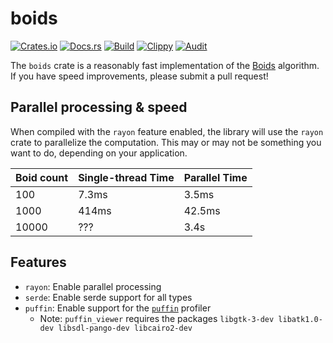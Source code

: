 # boids
[![Crates.io](https://img.shields.io/crates/v/boids)](https://crates.io/crates/boids) 
[![Docs.rs](https://docs.rs/boids/badge.svg)](https://docs.rs/boids) 
[![Build](https://github.com/Ewpratten/boids/actions/workflows/build.yml/badge.svg)](https://github.com/Ewpratten/boids/actions/workflows/build.yml)
[![Clippy](https://github.com/Ewpratten/boids/actions/workflows/clippy.yml/badge.svg)](https://github.com/Ewpratten/boids/actions/workflows/clippy.yml)
[![Audit](https://github.com/Ewpratten/boids/actions/workflows/audit.yml/badge.svg)](https://github.com/Ewpratten/boids/actions/workflows/audit.yml)

The `boids` crate is a reasonably fast implementation of the [Boids](https://en.wikipedia.org/wiki/Boids) algorithm. If you have speed improvements, please submit a pull request!

## Parallel processing & speed

When compiled with the `rayon` feature enabled, the library will use the `rayon` crate to parallelize the computation. This may or may not be something you want to do, depending on your application.

| Boid count | Single-thread Time | Parallel Time |
|------------|--------------------|---------------|
| 100        | 7.3ms              | 3.5ms         |
| 1000       | 414ms              | 42.5ms        |
| 10000      | ???                | 3.4s          |

## Features

- `rayon`: Enable parallel processing
- `serde`: Enable serde support for all types
- `puffin`: Enable support for the [`puffin`](https://github.com/EmbarkStudios/puffin) profiler
  - Note: `puffin_viewer` requires the packages `libgtk-3-dev libatk1.0-dev libsdl-pango-dev libcairo2-dev`
